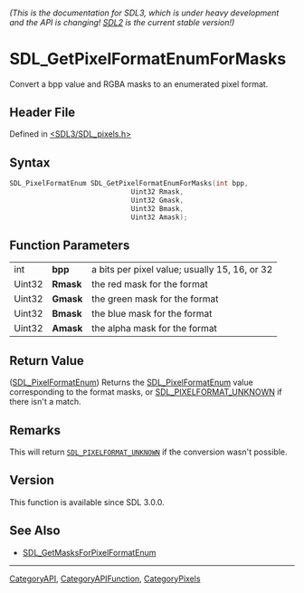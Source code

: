 ###### (This is the documentation for SDL3, which is under heavy development and the API is changing! [SDL2](https://wiki.libsdl.org/SDL2/) is the current stable version!)
# SDL_GetPixelFormatEnumForMasks

Convert a bpp value and RGBA masks to an enumerated pixel format.

## Header File

Defined in [<SDL3/SDL_pixels.h>](https://github.com/libsdl-org/SDL/blob/main/include/SDL3/SDL_pixels.h)

## Syntax

```c
SDL_PixelFormatEnum SDL_GetPixelFormatEnumForMasks(int bpp,
                              Uint32 Rmask,
                              Uint32 Gmask,
                              Uint32 Bmask,
                              Uint32 Amask);
```

## Function Parameters

|        |           |                                               |
| ------ | --------- | --------------------------------------------- |
| int    | **bpp**   | a bits per pixel value; usually 15, 16, or 32 |
| Uint32 | **Rmask** | the red mask for the format                   |
| Uint32 | **Gmask** | the green mask for the format                 |
| Uint32 | **Bmask** | the blue mask for the format                  |
| Uint32 | **Amask** | the alpha mask for the format                 |

## Return Value

([SDL_PixelFormatEnum](SDL_PixelFormatEnum)) Returns the
[SDL_PixelFormatEnum](SDL_PixelFormatEnum) value corresponding to the
format masks, or [SDL_PIXELFORMAT_UNKNOWN](SDL_PIXELFORMAT_UNKNOWN) if
there isn't a match.

## Remarks

This will return [`SDL_PIXELFORMAT_UNKNOWN`](SDL_PIXELFORMAT_UNKNOWN) if
the conversion wasn't possible.

## Version

This function is available since SDL 3.0.0.

## See Also

- [SDL_GetMasksForPixelFormatEnum](SDL_GetMasksForPixelFormatEnum)

----
[CategoryAPI](CategoryAPI), [CategoryAPIFunction](CategoryAPIFunction), [CategoryPixels](CategoryPixels)

